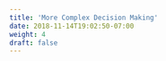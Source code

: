 ```yaml
---
title: 'More Complex Decision Making'
date: 2018-11-14T19:02:50-07:00
weight: 4
draft: false
---
```


